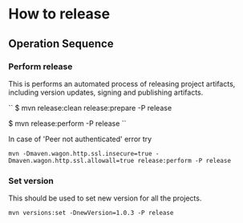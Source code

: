 How to release
==============

## Operation Sequence

### Perform release

This is performs an automated process of releasing project artifacts, including version
updates, signing and publishing artifacts.

``
$ mvn release:clean release:prepare -P release

$ mvn release:perform -P release
``

In case of 'Peer not authenticated' error try

``
mvn -Dmaven.wagon.http.ssl.insecure=true -Dmaven.wagon.http.ssl.allowall=true release:perform -P release
``

### Set version

This should be used to set new version for all the projects.

``
mvn versions:set -DnewVersion=1.0.3 -P release
``
